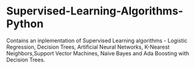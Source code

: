 # Supervised-Learning-Algorithms-Python

Contains an inplementation of Supervised Learning algorithms - Logistic Regression, Decision Trees, Artificial Neural Networks, K-Nearest Neighbors,Support Vector Machines, Naive Bayes and Ada Boosting with Decision Trees.
